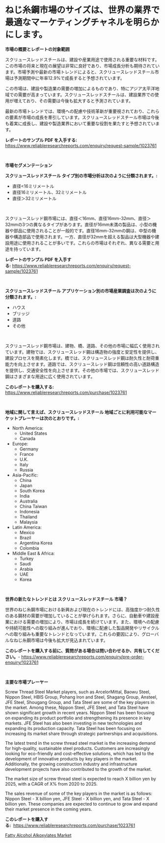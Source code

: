 <p><h1>ねじ糸鋼市場のサイズは、世界の業界で最適なマーケティングチャネルを明らかにします。</h1></p><p><strong>市場の概要とレポートの対象範囲</strong></p>
<p><p>スクリュースレッドスチールは、建設や産業用途で使用される重要な材料です。この市場の将来と現在の展望は非常に良好であり、市場成長分析も期待されています。市場予測や最新の市場トレンドによると、スクリュースレッドスチール市場は予測期間中に年率12.9%で成長すると予想されています。</p><p>この市場は、建設や製造業の需要の増加によるものであり、特にアジア太平洋地域での需要が高まっています。スクリュースレッドスチールは、建設業界での使用が増えており、その需要は今後も拡大すると予測されています。</p><p>最新の市場トレンドでは、環境への配慮や技術革新が重要視されており、これらの要素が市場の成長を牽引しています。スクリュースレッドスチール市場は今後も着実に成長し、建設や製造業界において重要な役割を果たすと予想されています。</p></p>
<p><strong>レポートのサンプル PDF を入手する:</strong> <a href="https://www.reliableresearchreports.com/enquiry/request-sample/1023761">https://www.reliableresearchreports.com/enquiry/request-sample/1023761</a></p>
<p>&nbsp;</p>
<p><strong>市場セグメンテーション</strong></p>
<p><strong>スクリュースレッドスチール タイプ別の市場分析は次のように分類されます。:</strong></p>
<p><ul><li>直径<16ミリメートル</li><li>直径16ミリメートル、32ミリメートル</li><li>直径＞32ミリメートル</li></ul></p>
<p>&nbsp;</p>
<p><p>スクリュースレッド鋼市場には、直径＜16mm、直径16mm-32mm、直径＞32mmの3つの異なるタイプがあります。直径が16mm未満の製品は、小型の機器や部品に使用されることが一般的です。直径16mm-32mmの鋼は、中型の機器や構造部品で使用されます。一方、直径が32mmを超える製品は大型機器や建設用途に使用されることが多いです。これらの市場はそれぞれ、異なる需要と用途を持っています。</p></p>
<p><strong>レポートのサンプル PDF を入手する:</strong>&nbsp;<a href="https://www.reliableresearchreports.com/enquiry/request-sample/1023761">https://www.reliableresearchreports.com/enquiry/request-sample/1023761</a></p>
<p>&nbsp;</p>
<p><strong> スクリュースレッドスチール アプリケーション別の市場産業調査は次のように分類されます。:</strong></p>
<p><ul><li>ハウス</li><li>ブリッジ</li><li>道路</li><li>その他</li></ul></p>
<p>&nbsp;</p>
<p><p>スクリュースレッド鋼市場は、建物、橋、道路、その他の市場に幅広く使用されています。建物では、スクリュースレッド鋼は構造物の強度と安定性を提供し、建設プロセスを簡素化します。橋では、スクリュースレッド鋼は耐久性と耐荷重能力を向上させます。道路では、スクリュースレッド鋼は信頼性の高い道路構造を提供し、交通安全性を向上させます。その他の市場では、スクリュースレッド鋼はさまざまな用途に広く使用されています。</p></p>
<p><strong>このレポートを購入する:</strong>&nbsp; <a href="https://www.reliableresearchreports.com/purchase/1023761">https://www.reliableresearchreports.com/purchase/1023761</a></p>
<p>&nbsp;</p>
<p><strong>地域に関して言えば、スクリュースレッドスチール 地域ごとに利用可能なマーケットプレーヤーは次のとおりです。:</strong></p>
<p><ul>
    <li>
        North America:
        <ul>
            <li>United States</li>
            <li>Canada</li>
        </ul>
    </li>
    <li>
        Europe:
        <ul>
            <li>Germany</li>
            <li>France</li>
            <li>U.K.</li>
            <li>Italy</li>
            <li>Russia</li>
        </ul>
    </li>
    <li>
        Asia-Pacific:
        <ul>
            <li>China</li>
            <li>Japan</li>
            <li>South Korea</li>
            <li>India</li>
            <li>Australia</li>
            <li>China Taiwan</li>
            <li>Indonesia</li>
            <li>Thailand</li>
            <li>Malaysia</li>
        </ul>
    </li>
    <li>
        Latin America:
        <ul>
            <li>Mexico</li>
            <li>Brazil</li>
            <li>Argentina Korea</li>
            <li>Colombia</li>
        </ul>
    </li>
    <li>
        Middle East & Africa:
        <ul>
            <li>Turkey</li>
            <li>Saudi</li>
            <li>Arabia</li>
            <li>UAE</li>
            <li>Korea</li>
        </ul>
    </li>
    </ul></p>
<p>&nbsp;</p>
<p><strong>世界の新たなトレンドとは スクリュースレッドスチール 市場？</strong></p>
<p><p>世界のねじ糸鋼市場における新興および現在のトレンドには、高強度かつ耐久性のある鋼材の需要が増加していることが挙げられます。さらに、自動車や建設産業における需要の増加により、市場は成長を続けています。また、環境への配慮や持続可能性への取り組みが進んでおり、環境に配慮した製品開発やリサイクルへの取り組みも重要なトレンドとなっています。これらの要因により、グローバルなねじ糸鋼市場は今後も拡大が見込まれています。</p></p>
<p><strong>このレポートを購入する前に、質問がある場合は問い合わせるか、共有してください。</strong>- <a href="https://www.reliableresearchreports.com/enquiry/pre-order-enquiry/1023761">https://www.reliableresearchreports.com/enquiry/pre-order-enquiry/1023761</a></p>
<p>&nbsp;</p>
<p><strong>主要な市場プレーヤー</strong></p>
<p><p>Screw Thread Steel Market players, such as ArcelorMittal, Baowu Steel, Nippon Steel, HBIS Group, Pohang Iron and Steel, Shagang Group, Ansteel, JFE Steel, Shougang Group, and Tata Steel are some of the key players in the market. Among these, Nippon Steel, JFE Steel, and Tata Steel have shown significant growth in recent years. Nippon Steel has been focusing on expanding its product portfolio and strengthening its presence in key markets. JFE Steel has also been investing in new technologies and expanding its production capacity. Tata Steel has been focusing on increasing its market share through strategic partnerships and acquisitions.</p><p>The latest trend in the screw thread steel market is the increasing demand for high-quality, sustainable steel products. Customers are increasingly looking for eco-friendly and cost-effective solutions, which has led to the development of innovative products by key players in the market. Additionally, the growing construction industry and infrastructure development projects have also contributed to the growth of the market.</p><p>The market size of screw thread steel is expected to reach X billion yen by 2025, with a CAGR of X% from 2020 to 2025. </p><p>The sales revenue of some of the key players in the market is as follows: Nippon Steel - X billion yen, JFE Steel - X billion yen, and Tata Steel - X billion yen. These companies are expected to continue to grow and expand their market presence in the coming years.</p></p>
<p><strong>このレポートを購入する:</strong>&nbsp;&nbsp;<a href="https://www.reliableresearchreports.com/purchase/1023761">https://www.reliableresearchreports.com/purchase/1023761</a></p>
<p><p><a href="https://cautious-neon-760.notion.site/Fatty-Alcohol-Alkoxylates-Market-Size-2024-2031-Global-Industrial-Analysis-Key-Geographical-Regio-eed036bbcfc248c1b4d1f456f2edeb4d">Fatty Alcohol Alkoxylates Market</a></p></p>